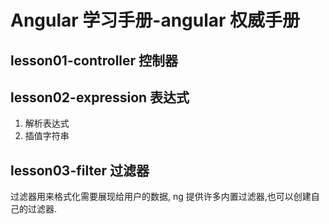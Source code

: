 # Angular 学习手册-angular 权威手册 #



## lesson01-controller 控制器 ##


## lesson02-expression 表达式 ##

1. 解析表达式
2. 插值字符串

## lesson03-filter 过滤器 ##
过滤器用来格式化需要展现给用户的数据, ng 提供许多内置过滤器,也可以创建自己的过滤器.  
